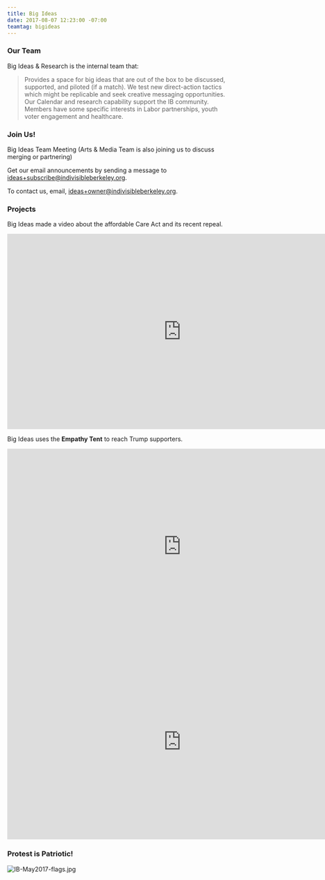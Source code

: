 ```yaml
---
title: Big Ideas
date: 2017-08-07 12:23:00 -07:00
teamtag: bigideas
---
```


### Our Team

Big Ideas & Research is the internal team that:

> Provides a space for big ideas that are out of the box to be discussed, supported, and piloted (if a match).  We test new direct-action tactics which might be replicable and seek creative messaging opportunities.  Our Calendar and research capability support the IB community. Members have some specific interests in Labor partnerships, youth voter engagement and healthcare.

### Join Us!

Big Ideas Team Meeting (Arts & Media Team is also joining us to discuss merging or partnering)

Get our email announcements by sending a message to [ideas+subscribe@indivisibleberkeley.org][subscribe].

To contact us, email, [ideas+owner@indivisibleberkeley.org][owner].

[subscribe]: mailto:ideas+subscribe@indivisibleberkeley.org
[owner]: mailto:ideas+owner@indivisibleberkeley.org

### Projects

Big Ideas made a video about the affordable Care Act and its recent repeal.

<iframe width="800" height="450" src="https://www.youtube.com/embed/ia07ZBHY-QI" frameborder="0" allowfullscreen></iframe>

Big Ideas uses the **Empathy Tent** to reach Trump supporters.

<iframe width="800" height="450" src="https://www.youtube.com/embed/Fbp21ynR_vQ" frameborder="0" allowfullscreen></iframe>

<iframe width="800" height="450" src="https://www.youtube.com/embed/Xye8-2j_9ho" frameborder="0" allowfullscreen></iframe>

### Protest is Patriotic!

![IB-May2017-flags.jpg](/uploads/IB-May2017-flags.jpg)